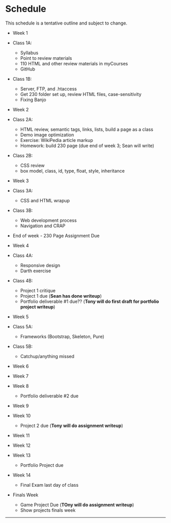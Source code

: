 
# Schedule 
This schedule is a tentative outline and subject to change.
* Week 1
* Class 1A:
   * Syllabus
   * Point to review materials
   * 110 HTML and other review materials in myCourses
   * GitHub
* Class 1B:
   - Server, FTP, and .htaccess
   - Get 230 folder set up, review HTML files, case-sensitivity
   - Fixing Banjo

* Week 2
* Class 2A:
   - HTML review, semantic tags, links, lists, build a page as a class
   - Demo image optimization
   - Exercise: WikiPedia article markup
   - Homework: build 230 page (due end of week 3; Sean will write)
* Class 2B:
   - CSS review
   - box model, class, id, type, float, style, inheritance

* Week 3
* Class 3A:
   - CSS and HTML wrapup
* Class 3B:
   - Web development process
   - Navigation and CRAP
 * End of week - 230 Page Assignment Due
 
* Week 4
* Class 4A:
   - Responsive design
   - Darth exercise
* Class 4B:
   - Project 1 critique
   * Project 1 due (**Sean has done writeup**)
    * Portfolio deliverable #1 due?? (**Tony will do first draft for portfolio project writeup**)
  
* Week 5
* Class 5A:
   - Frameworks (Bootstrap, Skeleton, Pure)
* Class 5B:
   - Catchup/anything missed
  
* Week 6
* Week 7
* Week 8
  * Portfolio deliverable #2 due
* Week 9
* Week 10
  * Project 2 due (**Tony will do assignment writeup**)
* Week 11
* Week 12
* Week 13
  * Portfolio Project due
* Week 14
  * Final Exam last day of class
* Finals Week
  * Game Project Due (**TOny will do assignment writeup**)
  * Show projects finals week
 
----------------------------------------
